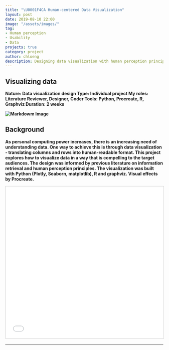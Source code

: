 ```yaml
---
title: "\U0001F4CA Human-centered Data Visualization"
layout: post
date: 2019-08-10 22:00
image: "/assets/images/"
tag:
- Human perception
- Usability
- Data
projects: true
category: project
author: chloeng
description: Designing data visualization with human perception principles in mind
---
```


<style>
    .graph-container {
    display: flex;
    flex-wrap: wrap;
    width: 100%;
    }
</style>

## Visualizing data
<b>
<b>Nature: </b> Data visualization design

<b>
<b>Type: </b> Individual project

<b>
<b>My roles: </b>  Literature Reviewer, Designer, Coder

<b>
<b>Tools: </b> Python, Procreate, R, Graphviz

<b>
<b>Duration: </b> 2 weeks




![Markdowm Image][1]

## Background
<b>As personal computing power increases, there is an increasing need of understanding data. One way to achieve this is through data visualization - translating columns and rows into human-readable format. This project explores how to visualize data in a way that is compelling to the target audiences. <span class="evidence">The design was informed by previous literature on information retrieval and human perception principles.</span> The visualization was built with Python (Plotly, Seaborn, matplotlib), R and graphviz. Visual effects by Procreate.</b>

<iframe src="//www.slideshare.net/slideshow/embed_code/key/yzqpppNM3HIgtV" width="595" height="485" frameborder="0" marginwidth="0" marginheight="0" scrolling="no" style="border:1px solid #CCC; border-width:1px; margin-bottom:5px; max-width: 100%;" allowfullscreen> </iframe> <div style="margin-bottom:5px"></div>


<div class="breaker"></div>







---
[1]: https://chloenhy.github.io/assets/images/dataVis/wall-1.jpg
[2]: https://chloenhy.github.io/assets/images/dataVis/wall-2.jpg
[3]: https://chloenhy.github.io/assets/images/dataVis/ipad-1.jpg